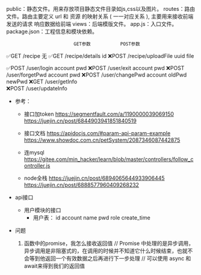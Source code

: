 public：静态文件。用来存放项目静态文件目录如js,css以及图片。
routes：路由文件。路由主要定义 url 和 资源 的映射关系 ( 一一对应关系 ),
主要用来接收前端发送的请求 响应数据给前端
views：后端模版文件。
app.js：入口文件。
package.json：工程信息和模块依赖。


                             GET参数           POST参数
✅GET   /recipe                  无
✅GET   /recipe/details          id
❌POST  /recipe/uploadFile                      uuid file

✅POST  /user/login                                account pwd
❌POST  /user/exit                                 account pwd
❌POST  /user/forgetPwd                            account pwd
❌POST  /user/changePwd                            account oldPwd newPwd
❌GET   /user/getInfo           
❌POST   /user/updateInfo           







+ 参考：
    + 接口加token  https://segmentfault.com/a/1190000039069150
                    https://juejin.cn/post/6844903941851840519
    + 接口文档     https://apidocjs.com/#param-api-param-example
                  https://www.showdoc.com.cn/petSystem/2087346087442875

    + 连mysql     https://gitee.com/min_hacker/learn/blob/master/controllers/follow_controller.js
    + node全栈    https://juejin.cn/post/6894065644933906445
                    https://juejin.cn/post/6888577960409268232

+ api接口
    + 用户模块的接口
        + 用户表： id account name pwd role  create_time







+ 问题
    1. 函数中的promise，我怎么接收返回值
// Promise 中处理的是异步调用，异步调用是非阻塞式的，在调用的时候并不知道它什么时候结束，也就不会等到他返回一个有效数据之后再进行下一步处理
// 可以使用 async 和 await来得到我们的返回值






